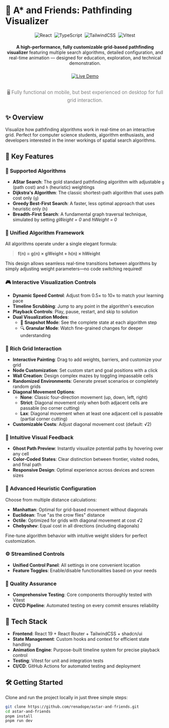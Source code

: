# 🧭 A* and Friends: Pathfinding Visualizer

<div style="display: flex; justify-content: center; gap: 8px; flex-wrap: wrap; margin-bottom: 20px;">
  <img src="https://img.shields.io/badge/React-19.1.0-61DAFB?style=for-the-badge&logo=react" alt="React" />
  <img src="https://img.shields.io/badge/TypeScript-5.8.3-3178C6?style=for-the-badge&logo=typescript" alt="TypeScript" />
  <img src="https://img.shields.io/badge/TailwindCSS-4.1.4-06B6D4?style=for-the-badge&logo=tailwindcss" alt="TailwindCSS" />
  <img src="https://img.shields.io/badge/Vitest-3.1.4-6E9F18?style=for-the-badge&logo=vitest" alt="Vitest" />
</div>

<p style="text-align: center; margin-bottom: 24px;">
  <strong>A high-performance, fully customizable grid-based pathfinding visualizer</strong> featuring multiple search algorithms, detailed configuration, and real-time animation — designed for education, exploration, and technical demonstration.
</p>

<div style="display: flex; justify-content: center; margin-bottom: 32px;">
  <a href="https://astarandfriends.io/" target="_blank">
    <img src="https://img.shields.io/badge/🚀_Live_Demo-Visit_Site-FF5757?style=for-the-badge" alt="Live Demo" />
  </a>
</div>

<p style="text-align: center; font-size: 0.95rem; color: gray; margin-bottom: 32px;">
  🖥️ Fully functional on mobile, but best experienced on desktop for full grid interaction.
</p>

## ✨ Overview

Visualize how pathfinding algorithms work in real-time on an interactive grid. Perfect for computer science students, algorithm enthusiasts, and developers interested in the inner workings of spatial search algorithms.

## 🎯 Key Features

### 🔁 Supported Algorithms

- **AStar Search**: The gold standard pathfinding algorithm with adjustable `g` (path cost) and `h` (heuristic) weightings
- **Dijkstra's Algorithm**: The classic shortest-path algorithm that uses path cost only (`g`)
- **Greedy Best-First Search**: A faster, less optimal approach that uses heuristic only (`h`)
- **Breadth-First Search**: A fundamental graph traversal technique, simulated by setting *gWeight = 0* and *hWeight = 0*

### 🧮 Unified Algorithm Framework

All algorithms operate under a single elegant formula:

> **f(n) = g(n) × gWeight + h(n) × hWeight**

This design allows seamless real-time transitions between algorithms by simply adjusting weight parameters—no code switching required!

### 🎮 Interactive Visualization Controls

- **Dynamic Speed Control**: Adjust from 0.5× to 10× to match your learning pace
- **Timeline Scrubbing**: Jump to any point in the algorithm's execution
- **Playback Controls**: Play, pause, restart, and skip to solution
- **Dual Visualization Modes**:
  - 📸 **Snapshot Mode**: See the complete state at each algorithm step
  - 🔍 **Granular Mode**: Watch fine-grained changes for deeper understanding

### 🎨 Rich Grid Interaction

- **Interactive Painting**: Drag to add weights, barriers, and customize your grid
- **Node Customization**: Set custom start and goal positions with a click
- **Wall Creation**: Design complex mazes by toggling impassable cells
- **Randomized Environments**: Generate preset scenarios or completely random grids
- **Diagonal Movement Options**:
  - **None**: Classic four-direction movement (up, down, left, right)
  - **Strict**: Diagonal movement only when both adjacent cells are passable (no corner cutting)
  - **Lax**: Diagonal movement when at least one adjacent cell is passable (partial corner cutting)
- **Customizable Costs**: Adjust diagonal movement cost (default: √2)

### 👀 Intuitive Visual Feedback

- **Ghost Path Preview**: Instantly visualize potential paths by hovering over any cell
- **Color-Coded States**: Clear distinction between frontier, visited nodes, and final path
- **Responsive Design**: Optimal experience across devices and screen sizes

### 🧠 Advanced Heuristic Configuration

Choose from multiple distance calculations:
- **Manhattan**: Optimal for grid-based movement without diagonals
- **Euclidean**: True "as the crow flies" distance
- **Octile**: Optimized for grids with diagonal movement at cost √2
- **Chebyshev**: Equal cost in all directions (including diagonals)

Fine-tune algorithm behavior with intuitive weight sliders for perfect customization.

### ⚙️ Streamlined Controls

- **Unified Control Panel**: All settings in one convenient location
- **Feature Toggles**: Enable/disable functionalities based on your needs

### 🧪 Quality Assurance

- **Comprehensive Testing**: Core components thoroughly tested with Vitest
- **CI/CD Pipeline**: Automated testing on every commit ensures reliability

## 🧠 Tech Stack

- **Frontend**: React 19 + React Router + TailwindCSS + shadcn/ui
- **State Management**: Custom hooks and context for efficient state handling
- **Animation Engine**: Purpose-built timeline system for precise playback control
- **Testing**: Vitest for unit and integration tests
- **CI/CD**: GitHub Actions for automated testing and deployment

## 🛠️ Getting Started

Clone and run the project locally in just three simple steps:

```bash
git clone https://github.com/renadope/astar-and-friends.git
cd astar-and-friends
pnpm install
pnpm run dev
```